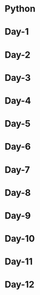 # Python

# Day-1
# Day-2
# Day-3
# Day-4
# Day-5
# Day-6
# Day-7
# Day-8
# Day-9
# Day-10
# Day-11
# Day-12

